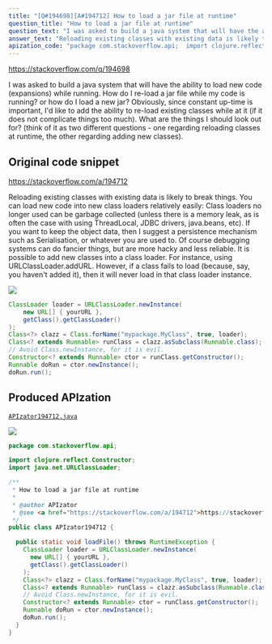 ```yaml
---
title: "[Q#194698][A#194712] How to load a jar file at runtime"
question_title: "How to load a jar file at runtime"
question_text: "I was asked to build a java system that will have the ability to load new code (expansions) while running.  How do I re-load a jar file while my code is running? or how do I load a new jar? Obviously, since constant up-time is important, I'd like to add the ability to re-load existing classes while at it (if it does not complicate things too much). What are the things I should look out for? (think of it as two different questions - one regarding reloading classes at runtime, the other regarding adding new classes)."
answer_text: "Reloading existing classes with existing data is likely to break things. You can load new code into new class loaders relatively easily: Class loaders no longer used can be garbage collected (unless there is a memory leak, as is often the case with using ThreadLocal, JDBC drivers, java.beans, etc). If you want to keep the object data, then I suggest a persistence mechanism such as Serialisation, or whatever you are used to. Of course debugging systems can do fancier things, but are more hacky and less reliable. It is possible to add new classes into a class loader. For instance, using URLClassLoader.addURL. However, if a class fails to load (because, say, you haven't added it), then it will never load in that class loader instance."
apization_code: "package com.stackoverflow.api;  import clojure.reflect.Constructor; import java.net.URLClassLoader;  /**  * How to load a jar file at runtime  *  * @author APIzator  * @see <a href=\"https://stackoverflow.com/a/194712\">https://stackoverflow.com/a/194712</a>  */ public class APIzator194712 {    public static void loadFile() throws RuntimeException {     ClassLoader loader = URLClassLoader.newInstance(       new URL[] { yourURL },       getClass().getClassLoader()     );     Class<?> clazz = Class.forName(\"mypackage.MyClass\", true, loader);     Class<? extends Runnable> runClass = clazz.asSubclass(Runnable.class);     // Avoid Class.newInstance, for it is evil.     Constructor<? extends Runnable> ctor = runClass.getConstructor();     Runnable doRun = ctor.newInstance();     doRun.run();   } }"
---
```


https://stackoverflow.com/q/194698

I was asked to build a java system that will have the ability to load new code (expansions) while running. 
How do I re-load a jar file while my code is running? or how do I load a new jar?
Obviously, since constant up-time is important, I&#x27;d like to add the ability to re-load existing classes while at it (if it does not complicate things too much).
What are the things I should look out for?
(think of it as two different questions - one regarding reloading classes at runtime, the other regarding adding new classes).



## Original code snippet

https://stackoverflow.com/a/194712

Reloading existing classes with existing data is likely to break things.
You can load new code into new class loaders relatively easily:
Class loaders no longer used can be garbage collected (unless there is a memory leak, as is often the case with using ThreadLocal, JDBC drivers, java.beans, etc).
If you want to keep the object data, then I suggest a persistence mechanism such as Serialisation, or whatever you are used to.
Of course debugging systems can do fancier things, but are more hacky and less reliable.
It is possible to add new classes into a class loader. For instance, using URLClassLoader.addURL. However, if a class fails to load (because, say, you haven&#x27;t added it), then it will never load in that class loader instance.

<div class="code-logo"><img src="/stackoverflow.png" /></div>

```java
ClassLoader loader = URLClassLoader.newInstance(
    new URL[] { yourURL },
    getClass().getClassLoader()
);
Class<?> clazz = Class.forName("mypackage.MyClass", true, loader);
Class<? extends Runnable> runClass = clazz.asSubclass(Runnable.class);
// Avoid Class.newInstance, for it is evil.
Constructor<? extends Runnable> ctor = runClass.getConstructor();
Runnable doRun = ctor.newInstance();
doRun.run();
```

## Produced APIzation

[`APIzator194712.java`](https://github.com/pasqualesalza/apization-temp-data/raw/master/search/APIzator194712.java)

<div class="code-logo"><img src="/apizator.png" /></div>

```java
package com.stackoverflow.api;

import clojure.reflect.Constructor;
import java.net.URLClassLoader;

/**
 * How to load a jar file at runtime
 *
 * @author APIzator
 * @see <a href="https://stackoverflow.com/a/194712">https://stackoverflow.com/a/194712</a>
 */
public class APIzator194712 {

  public static void loadFile() throws RuntimeException {
    ClassLoader loader = URLClassLoader.newInstance(
      new URL[] { yourURL },
      getClass().getClassLoader()
    );
    Class<?> clazz = Class.forName("mypackage.MyClass", true, loader);
    Class<? extends Runnable> runClass = clazz.asSubclass(Runnable.class);
    // Avoid Class.newInstance, for it is evil.
    Constructor<? extends Runnable> ctor = runClass.getConstructor();
    Runnable doRun = ctor.newInstance();
    doRun.run();
  }
}

```